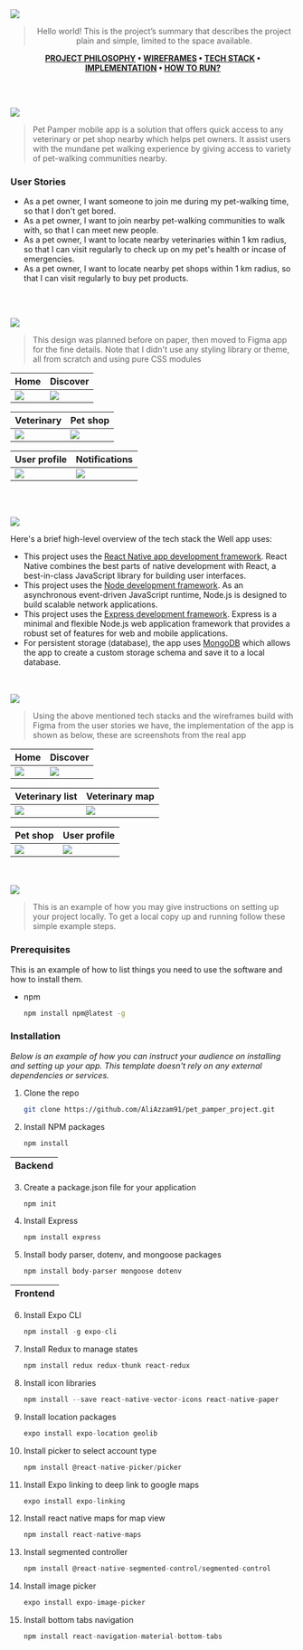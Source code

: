 <img src="./readme/title1.svg"/>

<div align="center">

> Hello world! This is the project’s summary that describes the project plain and simple, limited to the space available. 

**[PROJECT PHILOSOPHY](https://github.com/julescript/well_app#-project-philosophy) • [WIREFRAMES](https://github.com/julescript/well_app#-wireframes) • [TECH STACK](https://github.com/julescript/well_app#-tech-stack) • [IMPLEMENTATION](https://github.com/julescript/well_app#-impplementation) • [HOW TO RUN?](https://github.com/julescript/well_app#-how-to-run)**

</div>

<br><br>


<img src="./readme/title2.svg"/>

> Pet Pamper mobile app is a solution that offers quick access to any veterinary or pet shop nearby which helps pet owners. It assist users with the mundane pet walking experience by giving access to variety of pet-walking communities nearby. 
> 


### User Stories
- As a pet owner, I want someone to join me during my pet-walking time, so that I don't get bored.
- As a pet owner, I want to join nearby pet-walking communities to walk with, so that I can meet new people.
- As a pet owner, I want to locate nearby veterinaries within 1 km radius, so that I can visit regularly to check up on my pet's health or incase of emergencies.
- As a pet owner, I want to locate nearby pet shops within 1 km radius, so that I can visit regularly to buy pet products.


<br><br>

<img src="./readme/title3.svg"/>

> This design was planned before on paper, then moved to Figma app for the fine details.
Note that I didn't use any styling library or theme, all from scratch and using pure CSS modules

| Home  | Discover  |
| -----------------| -----|
| <img src="./readme/Home_page.PNG"/> | <img src="./readme/Discover_page.PNG"/> |

| Veterinary  | Pet shop  |
| -----------------| -----|
| <img src="./readme/Veterinary_page.PNG"/> | <img src="./readme/Pet_shop_page.PNG"/> |

| User profile  | Notifications  |
| -----------------| -----|
| <img src="./readme/Profile_page.PNG"/> | <img src="./readme/Notification_page.PNG"/> |

<br><br>

<img src="./readme/title4.svg"/>

Here's a brief high-level overview of the tech stack the Well app uses:

- This project uses the [React Native app development framework](https://reactnative.dev/). React Native combines the best parts of native development with React, a best-in-class JavaScript library for building user interfaces.
- This project uses the [Node development framework](https://nodejs.org/). As an asynchronous event-driven JavaScript runtime, Node.js is designed to build scalable network applications.
- This project uses the [Express development framework](https://expressjs.com/). Express is a minimal and flexible Node.js web application framework that provides a robust set of features for web and mobile applications.
- For persistent storage (database), the app uses [MongoDB](https://www.mongodb.com/) which allows the app to create a custom storage schema and save it to a local database.



<br><br>
<img src="./readme/title5.svg"/>

> Using the above mentioned tech stacks and the wireframes build with Figma from the user stories we have, the implementation of the app is shown as below, these are screenshots from the real app

| Home  | Discover  |
| -----------------| -----|
| <img src="./readme/Home_page_app.PNG"/> | <img src="./readme/Discover_page_app.PNG"/> |

| Veterinary list  | Veterinary map  |
| -----------------| -----|
| <img src="./readme/Veterinary_page_list.PNG"/> | <img src="./readme/Veterinary_page_map.PNG"/> |

| Pet shop  | User profile  |
| -----------------| -----|
| <img src="./readme/Pet_shop_page_list.PNG"/> | <img src="./readme/Profile_page_app.PNG"/> |

<br><br>
<img src="./readme/title6.svg"/>


> This is an example of how you may give instructions on setting up your project locally.
To get a local copy up and running follow these simple example steps.

### Prerequisites

This is an example of how to list things you need to use the software and how to install them.
* npm
  ```sh
  npm install npm@latest -g
  ```

### Installation

_Below is an example of how you can instruct your audience on installing and setting up your app. This template doesn't rely on any external dependencies or services._


1. Clone the repo
   ```sh
   git clone https://github.com/AliAzzam91/pet_pamper_project.git
   ```
2. Install NPM packages
   ```sh
   npm install
   ```

|Backend|
|-------------| 

3. Create a package.json file for your application
   ```js
   npm init
   ```
4. Install Express
   ```js
   npm install express
   ```
5. Install body parser, dotenv, and mongoose packages
   ```js
   npm install body-parser mongoose dotenv  
   ``` 
|Frontend|
|-------------| 

6. Install Expo CLI
   ```js
   npm install -g expo-cli
   ``` 
7. Install Redux to manage states
   ```js
   npm install redux redux-thunk react-redux
   ``` 
8. Install icon libraries
   ```js
   npm install --save react-native-vector-icons react-native-paper
   ``` 
9. Install location packages
   ```js
   expo install expo-location geolib
   ``` 
10. Install picker to select account type
      ```js
      npm install @react-native-picker/picker
      ``` 
11. Install Expo linking to deep link to google maps
      ```js
      expo install expo-linking
      ``` 
12. Install react native maps for map view
      ```js
      npm install react-native-maps
      ``` 
13. Install segmented controller
      ```js
      npm install @react-native-segmented-control/segmented-control
      ``` 
14. Install image picker
      ```js
      expo install expo-image-picker
      ``` 
15. Install bottom tabs navigation
      ```js
      npm install react-navigation-material-bottom-tabs
      ``` 


